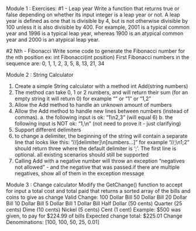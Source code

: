 Module 1 : 
Exercises:
#1 - Leap year
Write a function that returns true or false depending on whether its input integer is a leap year or not. A leap year is defined as one that is divisible by 4, but is not otherwise divisible by 100 unless it is also divisible by 400. For example, 2001 is a typical common year and 1996 is a typical leap year, whereas 1900 is an atypical common year and 2000 is an atypical leap year.

#2 Nth - Fibonacci
Write some code to generate the Fibonacci number for the nth position ex:
int Fibonacci(int position)
First Fibonacci numbers in the sequence are: 0, 1, 1, 2, 3, 5, 8, 13, 21, 34

Module 2 :
String Calculator
1. Create a simple String calculator with a method int Add(string numbers)
2. The method can take 0, 1 or 2 numbers, and will return their sum (for an empty string it will return 0) for example “” or “1” or “1,2”
3. Allow the Add method to handle an unknown amount of numbers
4. Allow the Add method to handle new lines between numbers (instead of commas).
a. the following input is ok: “1\n2,3” (will equal 6)
b. the following input is NOT ok: “1,\n” (not need to prove it - just clarifying)
5. Support different delimiters
1. to change a delimiter, the beginning of the string will contain a separate line that looks like this: “//[delimiter]\n[numbers…]” for example “//;\n1;2” should return three where the default delimiter is ‘;’. The first line is optional. all existing scenarios should still be supported
2. Calling Add with a negative number will throw an exception “negatives not allowed” - and the negative that was passed.if there are multiple negatives, show all of them in the exception message

Module 3 : 
Change calculator
Modify the GetChange() function to accept for input a total cost and total paid that returns a sorted array of the bills and coins to give as change
Valid Change:
100 Dollar Bill
50 Dollar Bill
20 Dollar Bill
10 Dollar Bill
5 Dollar Bill
1 Dollar Bill
Half Dollar (50 cents)
Quarter (25 cents)
Dime (10 cents)
Nickel (5 cents)
Cent (1 cent)
Example:
$500 was given, to pay for $224.99 of bills
Expected change total: $225.01
Change Denominations: [100, 100, 50, 25, 0.01]

